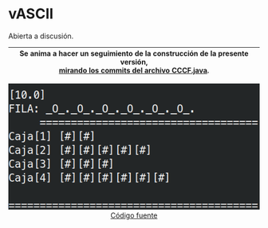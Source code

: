 # vASCII

Abierta a discusión.

<div align=center>

|Se anima a hacer un seguimiento de la construcción de la presente versión,<br> [mirando los commits del archivo CCCF.java](https://github.com/mmasias/pyCCCF/commits/main/src/vPRG1/CCCF.java).|
|:-:|
![](/imagenes/retoCCCF-PRG1-vASCII.png)
[Código fuente](/src/vPRG1/CCCF.java)

</div>
